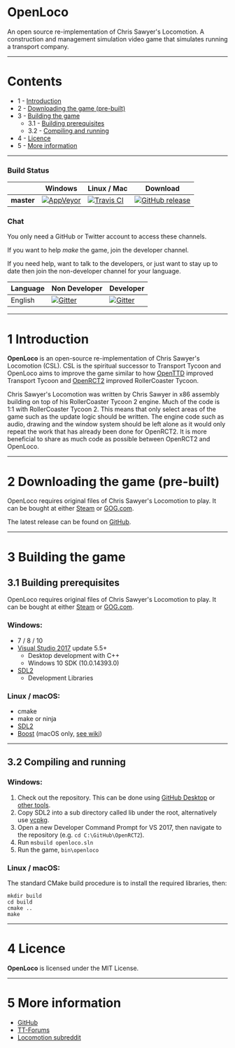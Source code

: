 # OpenLoco
An open source re-implementation of Chris Sawyer's Locomotion. A construction and management simulation video game that simulates running a transport company.

---

# Contents
- 1 - [Introduction](#1-introduction)
- 2 - [Downloading the game (pre-built)](#2-downloading-the-game-pre-built)
- 3 - [Building the game](#3-building-the-game)
  - 3.1 - [Building prerequisites](#31-building-prerequisites)
  - 3.2 - [Compiling and running](#32-compiling-and-running)
- 4 - [Licence](#5-licence)
- 5 - [More information](#6-more-information)

---

### Build Status
|             | Windows | Linux / Mac | Download |
|-------------|---------|-------------|----------|
| **master**  | [![AppVeyor](https://ci.appveyor.com/api/projects/status/fpq6ptmma5d3e389?svg=true)](https://ci.appveyor.com/project/IntelOrca/OpenLoco) | [![Travis CI](https://travis-ci.org/OpenRCT2/OpenLoco.svg?branch=master)](https://travis-ci.org/OpenRCT2/OpenLoco) | [![GitHub release](https://img.shields.io/github/release/OpenRCT2/OpenLoco.svg)](https://github.com/OpenRCT2/OpenLoco/releases) |

### Chat
You only need a GitHub or Twitter account to access these channels.

If you want to help *make* the game, join the developer channel.

If you need help, want to talk to the developers, or just want to stay up to date then join the non-developer channel for your language.

| Language | Non Developer | Developer |
|----------|---------------|-----------|
| English | [![Gitter](https://img.shields.io/badge/gitter-general-blue.svg)](https://gitter.im/OpenRCT2/OpenRCT2/non-dev) | [![Gitter](https://img.shields.io/badge/gitter-development-yellowgreen.svg)](https://gitter.im/OpenRCT2/OpenLoco) |
---

# 1 Introduction

**OpenLoco** is an open-source re-implementation of Chris Sawyer's Locomotion (CSL). CSL is the spiritual successor to Transport Tycoon and OpenLoco aims to improve the game similar to how [OpenTTD](http://openttd.org) improved Transport Tycoon and [OpenRCT2](http://openrct2.website) improved RollerCoaster Tycoon.

Chris Sawyer's Locomotion was written by Chris Sawyer in x86 assembly building on top of his RollerCoaster Tycoon 2 engine. Much of the code is 1:1 with RollerCoaster Tycoon 2. This means that only select areas of the game such as the update logic should be written. The engine code such as audio, drawing and the window system should be left alone as it would only repeat the work that has already been done for OpenRCT2. It is more beneficial to share as much code as possible between OpenRCT2 and OpenLoco.

---

# 2 Downloading the game (pre-built)

OpenLoco requires original files of Chris Sawyer's Locomotion to play. It can be bought at either [Steam](http://store.steampowered.com/app/356430/) or [GOG.com](https://www.gog.com/game/chris_sawyers_locomotion).

The latest release can be found on [GitHub](https://github.com/OpenRCT2/OpenLoco/releases).

---

# 3 Building the game

## 3.1 Building prerequisites

OpenLoco requires original files of Chris Sawyer's Locomotion to play. It can be bought at either [Steam](http://store.steampowered.com/app/356430/) or [GOG.com](https://www.gog.com/game/chris_sawyers_locomotion).

### Windows:
- 7 / 8 / 10
- [Visual Studio 2017](https://www.visualstudio.com/vs/community/) update 5.5+
  - Desktop development with C++
  - Windows 10 SDK (10.0.14393.0)
- [SDL2](https://www.libsdl.org/download-2.0.php)
  - Development Libraries

### Linux / macOS:
- cmake
- make or ninja
- [SDL2](https://www.libsdl.org/download-2.0.php)
- [Boost](http://www.boost.org/) (macOS only, [see wiki](https://github.com/OpenRCT2/OpenLoco/wiki/Compilation-on-macOS))

---

## 3.2 Compiling and running
### Windows:
1. Check out the repository. This can be done using [GitHub Desktop](https://desktop.github.com) or [other tools](https://help.github.com/articles/which-remote-url-should-i-use).
2. Copy SDL2 into a sub directory called lib under the root, alternatively use [vcpkg](https://github.com/microsoft/vcpkg).
3. Open a new Developer Command Prompt for VS 2017, then navigate to the repository (e.g. `cd C:\GitHub\OpenRCT2`).
4. Run `msbuild openloco.sln`
5. Run the game, `bin\openloco`

### Linux / macOS:
The standard CMake build procedure is to install the required libraries, then:
```
mkdir build
cd build
cmake ..
make
```

---

# 4 Licence
**OpenLoco** is licensed under the MIT License.

---

# 5 More information
- [GitHub](https://github.com/OpenRCT2/OpenLoco)
- [TT-Forums](https://www.tt-forums.net)
- [Locomotion subreddit](https://www.reddit.com/r/locomotion/)
